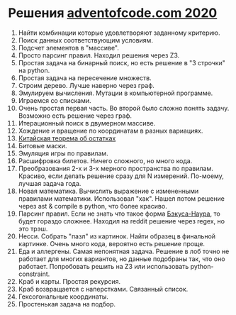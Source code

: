 # Решения [adventofcode.com 2020](https://adventofcode.com/2020/)


1. Найти комбинации которые удовлетворяют заданному критерию.
2. Поиск данных соответствующим условиям.
3. Подсчет элементов в "массиве".
4. Просто парсинг правил. Находил решения через Z3.
5. Простая задача на бинарный поиск, но есть решение в "3 строчки" на python. 
6. Простая задача на пересечение множеств.
7. Строим дерево. Лучше наверно через граф.
8. Эмулируем вычисления. Мутации в компьютерной программе.
9. Играемся со списками.
10. Очень простая первая часть. Во второй было сложно понять задачу. Возможно есть решение 
    через граф.
11. Итерационный поиск в двумерном массиве.
12. Хождение и вращение по координатам в разных вариациях.  
13. [Китайская теорема об остатках](https://ru.wikipedia.org/wiki/Китайская_теорема_об_остатках)
14. Битовые маски.
15. Эмуляция игры по правилам.
16. Расшифровка билетов. Ничего сложного, но много кода.
17. Преобразования 2-x и 3-x мерного пространства по правилам. Красиво, если делать решение 
    сразу для N измерений. По-моему, лучшая задача года.
18. Новая математика. Вычислить выражение с измененными правилами математики. Использовал 
    "хак". Нашел потом решение через ast & compile в python, что более красиво.
19. Парсинг правил. Если не знать что такое форма 
    [Бэкуса-Наура](https://ru.wikipedia.org/wiki/Форма_Бэкуса_—_Наура), то 
    будет гораздо сложнее. Находил на reddit решение через regex, но это трэш.
20. Несси. Собрать "пазл" из картинок. Найти образец в финальной картинке. Очень много кода, 
    вероятно есть решение проще.
21. Еда и аллергены. Самая непонятная задача. Решение в лоб точно не работает для многих вариантов, 
    но данные подобраны так, что оно работает. Попробовать решить на Z3 или использовать python-constraint.
22. Краб и карты. Простая рекурсия.
23. Краб возвращается с наперстками. Связанный список.
24. Гексогональные координаты.
25. Простенькая задача на подбор.



